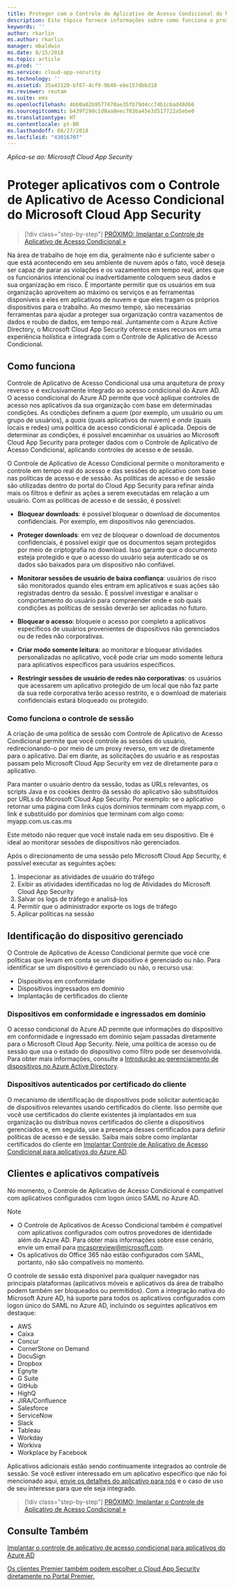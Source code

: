 ```yaml
---
title: Proteger com o Controle de Aplicativo de Acesso Condicional do Microsoft Cloud App Security | Microsoft Docs
description: Este tópico fornece informações sobre como funciona o proxy reverso do Controle de Aplicativo de Acesso Condicional do Cloud App Security.
keywords: ''
author: rkarlin
ms.author: rkarlin
manager: mbaldwin
ms.date: 8/15/2018
ms.topic: article
ms.prod: ''
ms.service: cloud-app-security
ms.technology: ''
ms.assetid: 35a43120-bf67-4cf9-9b48-ebe157dbbd18
ms.reviewer: reutam
ms.suite: ems
ms.openlocfilehash: 4bb0a02b9577470ae35fb79d4cc74b1c6ad48d66
ms.sourcegitcommit: b439f29dc1d0aa8eec783ba45e3d517722a5ebe0
ms.translationtype: HT
ms.contentlocale: pt-BR
ms.lasthandoff: 08/27/2018
ms.locfileid: "43016707"
---
```

*Aplica-se ao: Microsoft Cloud App Security*


# <a name="protect-apps-with-microsoft-cloud-app-security-conditional-access-app-control"></a>Proteger aplicativos com o Controle de Aplicativo de Acesso Condicional do Microsoft Cloud App Security

>[!div class="step-by-step"]
[PRÓXIMO: Implantar o Controle de Aplicativo de Acesso Condicional »](proxy-deployment-aad.md)


Na área de trabalho de hoje em dia, geralmente não é suficiente saber o que está acontecendo em seu ambiente de nuvem após o fato, você deseja ser capaz de parar as violações e os vazamentos em tempo real, antes que os funcionários intencional ou inadvertidamente coloquem seus dados e sua organização em risco. É importante permitir que os usuários em sua organização aproveitem ao máximo os serviços e as ferramentas disponíveis a eles em aplicativos de nuvem e que eles tragam os próprios dispositivos para o trabalho. Ao mesmo tempo, são necessárias ferramentas para ajudar a proteger sua organização contra vazamentos de dados e roubo de dados, em tempo real. Juntamente com o Azure Active Directory, o Microsoft Cloud App Security oferece esses recursos em uma experiência holística e integrada com o Controle de Aplicativo de Acesso Condicional.

## <a name="how-it-works"></a>Como funciona

Controle de Aplicativo de Acesso Condicional usa uma arquitetura de proxy reverso e é exclusivamente integrado ao acesso condicional do Azure AD. O acesso condicional do Azure AD permite que você aplique controles de acesso nos aplicativos da sua organização com base em determinadas condições. As condições definem a *quem* (por exemplo, um usuário ou um grupo de usuários), a *quais* (quais aplicativos de nuvem) e *onde* (quais locais e redes) uma política de acesso condicional é aplicada. Depois de determinar as condições, é possível encaminhar os usuários ao Microsoft Cloud App Security para proteger dados com o Controle de Aplicativo de Acesso Condicional, aplicando controles de acesso e de sessão.

O Controle de Aplicativo de Acesso Condicional permite o monitoramento e controle em tempo real do acesso e das sessões do aplicativo com base nas políticas de acesso e de sessão. As políticas de acesso e de sessão são utilizadas dentro do portal do Cloud App Security para refinar ainda mais os filtros e definir as ações a serem executadas em relação a um usuário. Com as políticas de acesso e de sessão, é possível:

-   **Bloquear downloads**: é possível bloquear o download de documentos confidenciais. Por exemplo, em dispositivos não gerenciados.

-   **Proteger downloads**: em vez de bloquear o download de documentos confidenciais, é possível exigir que os documentos sejam protegidos por meio de criptografia no download. Isso garante que o documento esteja protegido e que o acesso do usuário seja autenticado se os dados são baixados para um dispositivo não confiável. 

-   **Monitorar sessões de usuário de baixa confiança**: usuários de risco são monitorados quando eles entram em aplicativos e suas ações são registradas dentro da sessão. É possível investigar e analisar o comportamento do usuário para compreender onde e sob quais condições as políticas de sessão deverão ser aplicadas no futuro. 

- **Bloquear o acesso**: bloqueie o acesso por completo a aplicativos específicos de usuários provenientes de dispositivos não gerenciados ou de redes não corporativas.

- **Criar modo somente leitura**: ao monitorar e bloquear atividades personalizadas no aplicativo, você pode criar um modo somente leitura para aplicativos específicos para usuários específicos.  

- **Restringir sessões de usuário de redes não corporativas**: os usuários que acessarem um aplicativo protegido de um local que não faz parte da sua rede corporativa terão acesso restrito, e o download de materiais confidenciais estará bloqueado ou protegido.

### <a name="how-session-control-works"></a>Como funciona o controle de sessão

A criação de uma política de sessão com Controle de Aplicativo de Acesso Condicional permite que você controle as sessões do usuário, redirecionando-o por meio de um proxy reverso, em vez de diretamente para o aplicativo. Daí em diante, as solicitações do usuário e as respostas passam pelo Microsoft Cloud App Security em vez de diretamente para o aplicativo.

Para manter o usuário dentro da sessão, todas as URLs relevantes, os scripts Java e os cookies dentro da sessão do aplicativo são substituídos por URLs do Microsoft Cloud App Security. Por exemplo: se o aplicativo retornar uma página com links cujos domínios terminam com myapp.com, o link é substituído por domínios que terminam com algo como: myapp.com.us.cas.ms 

Este método não requer que você instale nada em seu dispositivo. Ele é ideal ao monitorar sessões de dispositivos não gerenciados. 

Após o direcionamento de uma sessão pelo Microsoft Cloud App Security, é possível executar as seguintes ações:
1. Inspecionar as atividades de usuário do tráfego
2. Exibir as atividades identificadas no log de Atividades do Microsoft Cloud App Security
3. Salvar os logs de tráfego e analisá-los
4. Permitir que o administrador exporte os logs de tráfego
5. Aplicar políticas na sessão

## <a name="managed-device-identification"></a>Identificação do dispositivo gerenciado

O Controle de Aplicativo de Acesso Condicional permite que você crie políticas que levam em conta se um dispositivo é gerenciado ou não. Para identificar se um dispositivo é gerenciado ou não, o recurso usa:

-   Dispositivos em conformidade 
-   Dispositivos ingressados em domínio 
-   Implantação de certificados do cliente
 
 
### <a name="compliant-and-domain-joined-devices"></a>Dispositivos em conformidade e ingressados em domínio
O acesso condicional do Azure AD permite que informações do dispositivo em conformidade e ingressado em domínio sejam passadas diretamente para o Microsoft Cloud App Security. Nele, uma política de acesso ou de sessão que usa o estado do dispositivo como filtro pode ser desenvolvida.
Para obter mais informações, consulte a [Introdução ao gerenciamento de dispositivos no Azure Active Directory](https://docs.microsoft.com/azure/active-directory/device-management-introduction). 

### <a name="client-certificate-authenticated-devices"></a>Dispositivos autenticados por certificado do cliente

O mecanismo de identificação de dispositivos pode solicitar autenticação de dispositivos relevantes usando certificados do cliente. Isso permite que você use certificados do cliente existentes já implantados em sua organização ou distribua novos certificados do cliente a dispositivos gerenciados e, em seguida, use a presença desses certificados para definir políticas de acesso e de sessão. Saiba mais sobre como implantar certificados do cliente em [Implantar Controle de Aplicativo de Acesso Condicional para aplicativos do Azure AD](proxy-deployment-aad.md).
 
## <a name="supported-apps-and-clients"></a>Clientes e aplicativos compatíveis

No momento, o Controle de Aplicativo de Acesso Condicional é compatível com aplicativos configurados com logon único SAML no Azure AD. 

> [!NOTE]
> - O Controle de Aplicativos de Acesso Condicional também é compatível com aplicativos configurados com outros provedores de identidade além do Azure AD. Para obter mais informações sobre esse cenário, envie um email para mcaspreview@microsoft.com.
> - Os aplicativos do Office 365 não estão configurados com SAML, portanto, não são compatíveis no momento.

O controle de sessão está disponível para qualquer navegador nas principais plataformas (aplicativos móveis e aplicativos da área de trabalho podem também ser bloqueados ou permitidos). Com a integração nativa do Microsoft Azure AD, há suporte para todos os aplicativos configurados com logon único do SAML no Azure AD, incluindo os seguintes aplicativos em destaque:

- AWS
- Caixa
- Concur
- CornerStone on Demand
- DocuSign
- Dropbox
- Egnyte
- G Suite
- GitHub
- HighQ
- JIRA/Confluence
- Salesforce
- ServiceNow
- Slack
- Tableau
- Workday
- Workiva
- Workplace by Facebook


Aplicativos adicionais estão sendo continuamente integrados ao controle de sessão. Se você estiver interessado em um aplicativo específico que não foi mencionado aqui, [envie os detalhes do aplicativo para nós](mailto:casfeedback@microsoft.com) e o caso de uso de seu interesse para que ele seja integrado.



>[!div class="step-by-step"]
[PRÓXIMO: Implantar o Controle de Aplicativo de Acesso Condicional »](proxy-deployment-aad.md)


## <a name="see-also"></a>Consulte Também  
[Implantar o controle de aplicativo de acesso condicional para aplicativos do Azure AD](proxy-deployment-aad.md)   

[Os clientes Premier também podem escolher o Cloud App Security diretamente no Portal Premier.](https://premier.microsoft.com/)  
  


